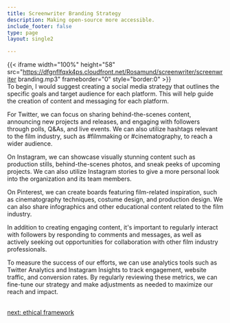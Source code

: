 ```yaml
---
title: Screenwriter Branding Strategy
description: Making open-source more accessible.
include_footer: false
type: page
layout: single2 

---
```


{{< iframe width="100%" height="58" src="https://dfgnflfqxk4ps.cloudfront.net/Rosamund/screenwriter/screenwriter branding.mp3" frameborder="0" style="border:0" >}}<br>
To begin, I would suggest creating a social media strategy that outlines the specific goals and target audience for each platform. This will help guide the creation of content and messaging for each platform.

For Twitter, we can focus on sharing behind-the-scenes content, announcing new projects and releases, and engaging with followers through polls, Q&As, and live events. We can also utilize hashtags relevant to the film industry, such as #filmmaking or #cinematography, to reach a wider audience.

On Instagram, we can showcase visually stunning content such as production stills, behind-the-scenes photos, and sneak peeks of upcoming projects. We can also utilize Instagram stories to give a more personal look into the organization and its team members.

On Pinterest, we can create boards featuring film-related inspiration, such as cinematography techniques, costume design, and production design. We can also share infographics and other educational content related to the film industry.

In addition to creating engaging content, it's important to regularly interact with followers by responding to comments and messages, as well as actively seeking out opportunities for collaboration with other film industry professionals.

To measure the success of our efforts, we can use analytics tools such as Twitter Analytics and Instagram Insights to track engagement, website traffic, and conversion rates. By regularly reviewing these metrics, we can fine-tune our strategy and make adjustments as needed to maximize our reach and impact.

<br>
<a href="https://insights.workdojos.com/screenwriter/ethics">next: ethical framework</a>
</p>